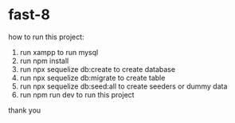 # fast-8
how to run this project:

1. run xampp to run mysql
2. run npm install
3. run npx sequelize db:create to create database
4. run npx sequelize db:migrate to create table
5. run npx sequelize db:seed:all to create seeders or dummy data
6. run npm run dev to run this project

thank you
